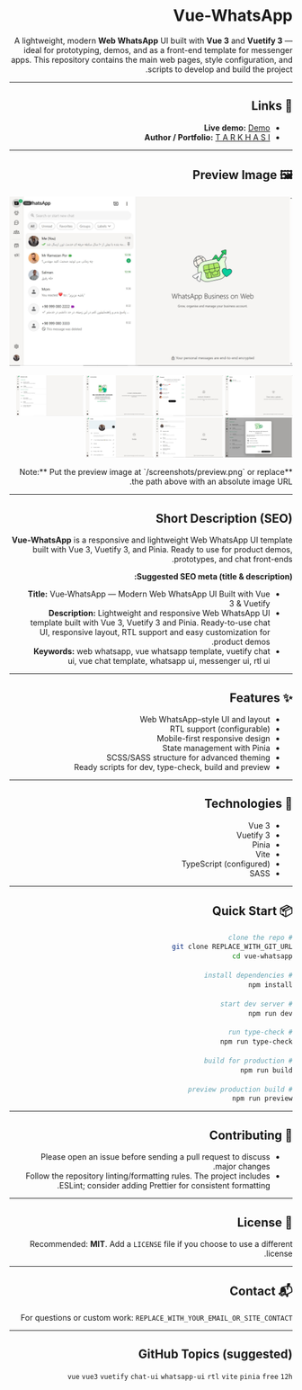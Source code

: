 <div dir="rtl" style="direction: rtl; text-align: right;">

# Vue‑WhatsApp

A lightweight, modern **Web WhatsApp** UI built with **Vue 3** and **Vuetify 3** — ideal for prototyping, demos, and as
a front-end template for messenger apps. This repository contains the main web pages, style configuration, and scripts
to develop and build the project.

---

## 🔗 Links

* **Live demo:** [Demo](https://tarkhasi.github.io/vue-whatsapp/)
* **Author / Portfolio:** [T A R K H A S I](https://tarkhasi.ir)

---

## 🖼️ Preview Image

![UI Preview](/screenshots/preview.JPG)
<p float="left">
  <img src="/screenshots/screenshot-1.JPG" width="120" alt="Vue WhatsApp Free" />
  <img src="/screenshots/screenshot-2.JPG" width="120" alt="Vue WhatsApp Free" />
  <img src="/screenshots/screenshot-3.JPG" width="120" alt="Vue WhatsApp Free" />
  <img src="/screenshots/screenshot-4.JPG" width="120" alt="Vue WhatsApp Free" />
  <img src="/screenshots/screenshot-5.JPG" width="120" alt="Vue WhatsApp Free" />
  <img src="/screenshots/screenshot-6.JPG" width="120" alt="Vue WhatsApp Free" />
  <img src="/screenshots/screenshot-7.JPG" width="120" alt="Vue WhatsApp Free" />
</p>
**Note:** Put the preview image at `/screenshots/preview.png` or replace the path above with an absolute image URL.

---

## Short Description (SEO)

**Vue‑WhatsApp** is a responsive and lightweight Web WhatsApp UI template built with Vue 3, Vuetify 3, and Pinia. Ready
to use for product demos, prototypes, and chat front-ends.

**Suggested SEO meta (title & description):**

* **Title:** Vue‑WhatsApp — Modern Web WhatsApp UI Built with Vue 3 & Vuetify
* **Description:** Lightweight and responsive Web WhatsApp UI template built with Vue 3, Vuetify 3 and Pinia.
  Ready-to-use chat UI, responsive layout, RTL support and easy customization for product demos.
* **Keywords:** web whatsapp, vue whatsapp template, vuetify chat ui, vue chat template, whatsapp ui, messenger ui, rtl
  ui

---

## ✨ Features

* Web WhatsApp–style UI and layout
* RTL support (configurable)
* Mobile-first responsive design
* State management with Pinia
* SCSS/SASS structure for advanced theming
* Ready scripts for dev, type-check, build and preview

---

## 🧰 Technologies

* Vue 3
* Vuetify 3
* Pinia
* Vite
* TypeScript (configured)
* SASS

---

## 📦 Quick Start

```bash
# clone the repo
git clone REPLACE_WITH_GIT_URL
cd vue-whatsapp

# install dependencies
npm install

# start dev server
npm run dev

# run type-check
npm run type-check

# build for production
npm run build

# preview production build
npm run preview
```

  
---

## 🤝 Contributing

* Please open an issue before sending a pull request to discuss major changes.
* Follow the repository linting/formatting rules. The project includes ESLint; consider adding Prettier for consistent
  formatting.

---

## 🧾 License

Recommended: **MIT**. Add a `LICENSE` file if you choose to use a different license.

---

## 📬 Contact

For questions or custom work: `REPLACE_WITH_YOUR_EMAIL_OR_SITE_CONTACT`

---

## GitHub Topics (suggested)

`vue` `vue3` `vuetify` `chat-ui` `whatsapp-ui` `rtl` `vite` `pinia` `free` `12h`
 
